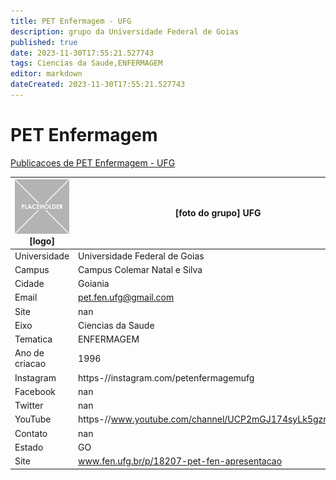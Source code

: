 ```yaml
---
title: PET Enfermagem - UFG
description: grupo da Universidade Federal de Goias
published: true
date: 2023-11-30T17:55:21.527743
tags: Ciencias da Saude,ENFERMAGEM
editor: markdown
dateCreated: 2023-11-30T17:55:21.527743
---
```


# PET Enfermagem

[Publicacoes de PET Enfermagem - UFG](/atividade/289PETEnfermagemUFG/feed.md)

| ![placeholder.png](/placeholder.png) [logo] | [foto do grupo] UFG         |
| ------------------------------------------- | ------------------------------------------------- |
| Universidade                                | Universidade Federal de Goias      |
| Campus                                      | Campus Colemar Natal e Silva            |
| Cidade                                      | Goiania             |
| Email                                       | pet.fen.ufg@gmail.com             |
| Site                                        | nan              |
| Eixo                                        | Ciencias da Saude              |
| Tematica                                    | ENFERMAGEM          |
| Ano de criacao                              | 1996        |
| Instagram                                   | https-//instagram.com/petenfermagemufg         |
| Facebook                                    | nan          |
| Twitter                                     | nan           |
| YouTube                                     | https-//www.youtube.com/channel/UCP2mGJ174syLk5gzrbjmMIA           |
| Contato                                     | nan         |
| Estado                                      |  GO            |
| Site                                        | www.fen.ufg.br/p/18207-pet-fen-apresentacao |
